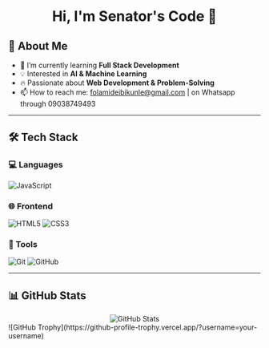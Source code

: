 <h1 align="center">Hi, I'm Senator's Code 👋</h1>

## 🚀 About Me
- 🌱 I’m currently learning **Full Stack Development**
- 💡 Interested in **AI & Machine Learning**
- 🔥 Passionate about **Web Development & Problem-Solving**
- 📫 How to reach me: folamideibikunle@gmail.com | on Whatsapp through 09038749493

---

## 🛠️ Tech Stack
### 💻 Languages
![JavaScript](https://img.shields.io/badge/JavaScript-F7DF1E?style=for-the-badge&logo=javascript&logoColor=black)

### 🌐 Frontend
![HTML5](https://img.shields.io/badge/HTML5-E34F26?style=for-the-badge&logo=html5&logoColor=white)
![CSS3](https://img.shields.io/badge/CSS3-1572B6?style=for-the-badge&logo=css3&logoColor=white)

### 🔧 Tools
![Git](https://img.shields.io/badge/Git-F05032?style=for-the-badge&logo=git&logoColor=white)
![GitHub](https://img.shields.io/badge/GitHub-181717?style=for-the-badge&logo=github&logoColor=white)

---

## 📊 GitHub Stats
<div align="center">
  <img src="https://github-readme-stats.vercel.app/api?username=SenatorCode&show_icons=true&theme=radical" alt="GitHub Stats" />
</div>
![GitHub Trophy](https://github-profile-trophy.vercel.app/?username=your-username)

